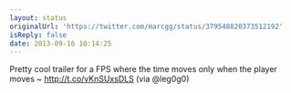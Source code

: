 ```yaml
---
layout: status
originalUrl: 'https://twitter.com/marcgg/status/379548820373512192'
isReply: false
date: 2013-09-16 10:14:25
---
```


Pretty cool trailer for a FPS where the time moves only when the player moves ~ http://t.co/vKnSUxsDLS (via @leg0g0)
